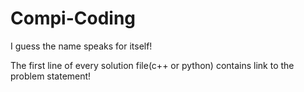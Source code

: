 # Compi-Coding
I guess the name speaks for itself!

The first line of every solution file(c++ or python) contains link to the problem statement!
